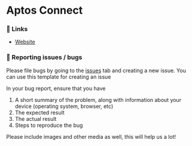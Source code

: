 # Aptos Connect

### 🔗 Links

- [Website](https://aptosconnect.app/)

### 🐛 Reporting issues / bugs

Please file bugs by going to the [issues](https://github.com/aptos-labs/aptos-connect-feedback/issues) tab and creating a new issue. You can use this template for creating an issue

In your bug report, ensure that you have

1. A short summary of the problem, along with information about your device (operating system, browser, etc)
2. The expected result
3. The actual result
4. Steps to reproduce the bug

Please include images and other media as well, this will help us a lot!
